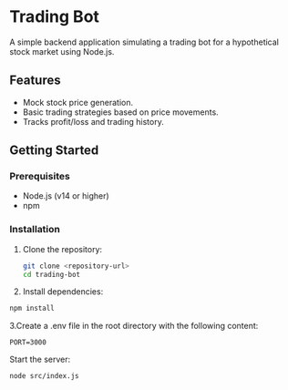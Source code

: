 # Trading Bot

A simple backend application simulating a trading bot for a hypothetical stock market using Node.js.

## Features

- Mock stock price generation.
- Basic trading strategies based on price movements.
- Tracks profit/loss and trading history.

## Getting Started

### Prerequisites

- Node.js (v14 or higher)
- npm

### Installation

1. Clone the repository:

   ```bash
   git clone <repository-url>
   cd trading-bot
2. Install dependencies:
  ```bash
  npm install
```
3.Create a .env file in the root directory with the following content:
```
PORT=3000
```
Start the server:

```
node src/index.js
```

